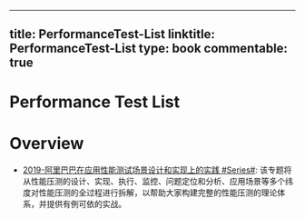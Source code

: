 
---
title: PerformanceTest-List
linktitle: PerformanceTest-List
type: book
commentable: true
---

# Performance Test List

# Overview

- [2019-阿里巴巴在应用性能测试场景设计和实现上的实践 #Series#](https://m.aliyun.com/yunqi/articles/714997?spm=5176.11156470.0.0.1be06c5cmJf0ha): 该专题将从性能压测的设计、实现、执行、监控、问题定位和分析、应用场景等多个纬度对性能压测的全过程进行拆解，以帮助大家构建完整的性能压测的理论体系，并提供有例可依的实战。

    